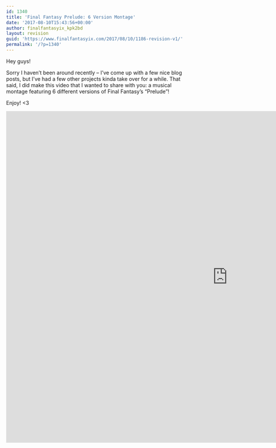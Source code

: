 ```yaml
---
id: 1340
title: 'Final Fantasy Prelude: 6 Version Montage'
date: '2017-08-10T15:43:56+00:00'
author: finalfantasyix_kpk2bd
layout: revision
guid: 'https://www.finalfantasyix.com/2017/08/10/1186-revision-v1/'
permalink: '/?p=1340'
---
```


Hey guys!

Sorry I haven’t been around recently – I’ve come up with a few nice blog posts, but I’ve had a few other projects kinda take over for a while. That said, I did make this video that I wanted to share with you: a musical montage featuring 6 different versions of Final Fantasy’s “Prelude”!

Enjoy! &lt;3

<iframe allow="accelerometer; autoplay; clipboard-write; encrypted-media; gyroscope; picture-in-picture; web-share" allowfullscreen="" frameborder="0" height="900" loading="lazy" src="https://www.youtube.com/embed/cA-wBk4a98E?feature=oembed" title="Final Fantasy Prelude Montage (6 versions)" width="1200"></iframe>